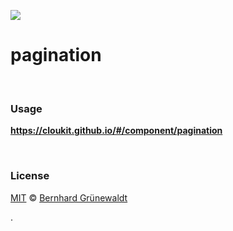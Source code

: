 [![](https://cloukit.github.io/assets/images/cloukit-banner-github.svg?v3)](https://cloukit.github.io/)

# pagination


&nbsp;

### Usage

**https://cloukit.github.io/#/component/pagination**



&nbsp;

### License

[MIT](https://github.com/cloukit/legal) © [Bernhard Grünewaldt](https://github.com/clouless)

.
